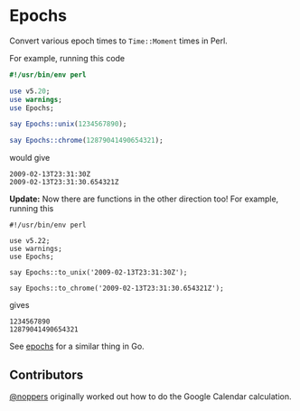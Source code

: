 # Epochs
Convert various epoch times to `Time::Moment` times in Perl.

For example, running this code

```perl
#!/usr/bin/env perl

use v5.20;
use warnings;
use Epochs;

say Epochs::unix(1234567890);

say Epochs::chrome(12879041490654321);
```

would give

```
2009-02-13T23:31:30Z
2009-02-13T23:31:30.654321Z
```

**Update:** Now there are functions in the other direction too! For example, running this

```
#!/usr/bin/env perl

use v5.22;
use warnings;
use Epochs;

say Epochs::to_unix('2009-02-13T23:31:30Z');

say Epochs::to_chrome('2009-02-13T23:31:30.654321Z');
```

gives

```
1234567890
12879041490654321
```


See [epochs](https://github.com/oylenshpeegul/epochs) for a similar
thing in Go.

## Contributors

[@noppers](https://github.com/noppers) originally worked out how to do the Google Calendar calculation.
